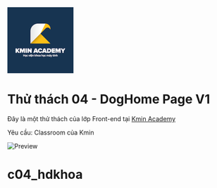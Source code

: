 <img src="kmin/logo.png" alt="Kmin Academy" width="150"/>


# Thử thách 04 - DogHome Page V1

Đây là một thử thách của lớp Front-end tại [Kmin Academy](https://kmin.edu.vn)

Yêu cầu: Classroom của Kmin

![Preview](design/doghome.png)

# c04_hdkhoa
